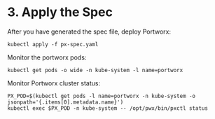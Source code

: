 # 3. Apply the Spec

After you have generated the spec file, deploy Portworx:

```text
kubectl apply -f px-spec.yaml
```

Monitor the portworx pods:

```text
kubectl get pods -o wide -n kube-system -l name=portworx
```

Monitor Portworx cluster status:

```text
PX_POD=$(kubectl get pods -l name=portworx -n kube-system -o jsonpath='{.items[0].metadata.name}')
kubectl exec $PX_POD -n kube-system -- /opt/pwx/bin/pxctl status
```

